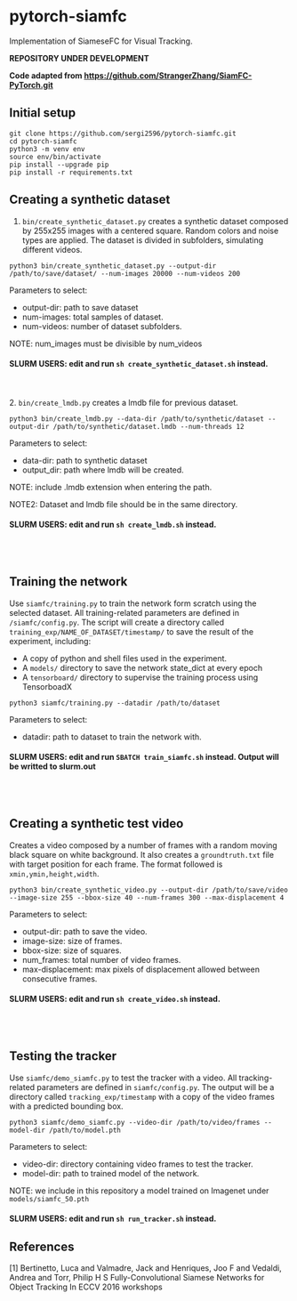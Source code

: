 # pytorch-siamfc

Implementation of SiameseFC for Visual Tracking.

**REPOSITORY UNDER DEVELOPMENT**

**Code adapted from https://github.com/StrangerZhang/SiamFC-PyTorch.git**

## Initial setup

```
git clone https://github.com/sergi2596/pytorch-siamfc.git
cd pytorch-siamfc
python3 -m venv env
source env/bin/activate
pip install --upgrade pip
pip install -r requirements.txt

```

## Creating a synthetic dataset

1. `bin/create_synthetic_dataset.py` creates a synthetic dataset composed by 255x255 images with a centered square. Random colors and noise types are applied. The dataset is divided in subfolders, simulating different videos.

```
python3 bin/create_synthetic_dataset.py --output-dir /path/to/save/dataset/ --num-images 20000 --num-videos 200
```
Parameters to select:
- output-dir: path to save dataset
- num-images: total samples of dataset.
- num-videos: number of dataset subfolders.

NOTE: num_images must be divisible by num_videos

#### **SLURM USERS: edit and run `sh create_synthetic_dataset.sh` instead.**
<br></br>
2. `bin/create_lmdb.py` creates a lmdb file for previous dataset. 

```
python3 bin/create_lmdb.py --data-dir /path/to/synthetic/dataset --output-dir /path/to/synthetic/dataset.lmdb --num-threads 12
```
Parameters to select:
- data-dir: path to synthetic dataset
- output_dir: path where lmdb will be created.

NOTE: include .lmdb extension when entering the path.

NOTE2: Dataset and lmdb file should be in the same directory.

#### **SLURM USERS: edit and run `sh create_lmdb.sh` instead.**
<br></br>
## Training the network

Use `siamfc/training.py` to train the network form scratch using the selected dataset. All training-related parameters are defined in `/siamfc/config.py`. The script will create a directory called `training_exp/NAME_OF_DATASET/timestamp/` to save the result of the experiment, including:
- A copy of python and shell files used in the experiment.
- A `models/` directory to save the network state_dict at every epoch
- A `tensorboard/` directory to supervise the training process using TensorboadX

```
python3 siamfc/training.py --datadir /path/to/dataset
```
Parameters to select:
- datadir: path to dataset to train the network with.

#### **SLURM USERS: edit and run `SBATCH train_siamfc.sh` instead. Output will be writted to slurm.out**
<br></br>

## Creating a synthetic test video

Creates a video composed by a number of frames with a random moving black square on white background. It also creates a `groundtruth.txt` file with target position for each frame. The format followed is `xmin,ymin,height,width`. 

```
python3 bin/create_synthetic_video.py --output-dir /path/to/save/video --image-size 255 --bbox-size 40 --num-frames 300 --max-displacement 4
```
Parameters to select:
- output-dir: path to save the video.
- image-size: size of frames.
- bbox-size: size of squares.
- num_frames: total number of video frames.
- max-displacement: max pixels of displacement allowed between consecutive frames.

#### **SLURM USERS: edit and run `sh create_video.sh` instead.**
<br></br>

## Testing the tracker

Use `siamfc/demo_siamfc.py` to test the tracker with a video. All tracking-related parameters are defined in `siamfc/config.py`. The output will be a directory called `tracking_exp/timestamp` with a copy of the video frames with a predicted bounding box.
```
python3 siamfc/demo_siamfc.py --video-dir /path/to/video/frames --model-dir /path/to/model.pth
```
 Parameters to select:
- video-dir: directory containing video frames to test the tracker.
- model-dir: path to trained model of the network.

NOTE: we include in this repository a model trained on Imagenet under `models/siamfc_50.pth`

#### **SLURM USERS: edit and run `sh run_tracker.sh` instead.**

## References
[1] Bertinetto, Luca and Valmadre, Jack and Henriques, Joo F and Vedaldi, Andrea and Torr, Philip H S Fully-Convolutional Siamese Networks for Object Tracking In ECCV 2016 workshops
